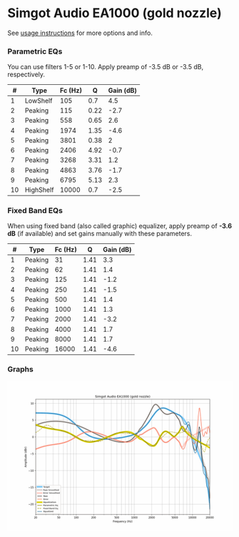 # Simgot Audio EA1000 (gold nozzle)
See [usage instructions](https://github.com/jaakkopasanen/AutoEq#usage) for more options and info.

### Parametric EQs
You can use filters 1-5 or 1-10. Apply preamp of -3.5 dB or -3.5 dB, respectively.

|   # | Type      |   Fc (Hz) |    Q |   Gain (dB) |
|-----|-----------|-----------|------|-------------|
|   1 | LowShelf  |       105 | 0.7  |         4.5 |
|   2 | Peaking   |       115 | 0.22 |        -2.7 |
|   3 | Peaking   |       558 | 0.65 |         2.6 |
|   4 | Peaking   |      1974 | 1.35 |        -4.6 |
|   5 | Peaking   |      3801 | 0.38 |         2   |
|   6 | Peaking   |      2406 | 4.92 |        -0.7 |
|   7 | Peaking   |      3268 | 3.31 |         1.2 |
|   8 | Peaking   |      4863 | 3.76 |        -1.7 |
|   9 | Peaking   |      6795 | 5.13 |         2.3 |
|  10 | HighShelf |     10000 | 0.7  |        -2.5 |

### Fixed Band EQs
When using fixed band (also called graphic) equalizer, apply preamp of **-3.6 dB** (if available) and set gains manually with these parameters.

|   # | Type    |   Fc (Hz) |    Q |   Gain (dB) |
|-----|---------|-----------|------|-------------|
|   1 | Peaking |        31 | 1.41 |         3.3 |
|   2 | Peaking |        62 | 1.41 |         1.4 |
|   3 | Peaking |       125 | 1.41 |        -1.2 |
|   4 | Peaking |       250 | 1.41 |        -1.5 |
|   5 | Peaking |       500 | 1.41 |         1.4 |
|   6 | Peaking |      1000 | 1.41 |         1.3 |
|   7 | Peaking |      2000 | 1.41 |        -3.2 |
|   8 | Peaking |      4000 | 1.41 |         1.7 |
|   9 | Peaking |      8000 | 1.41 |         1.7 |
|  10 | Peaking |     16000 | 1.41 |        -4.6 |

### Graphs
![](./Simgot%20Audio%20EA1000%20(gold%20nozzle).png)
